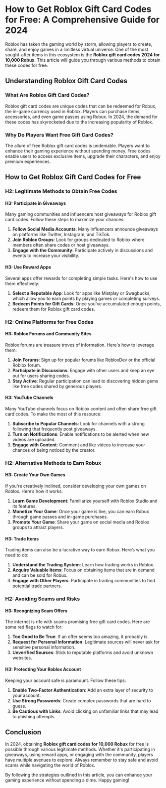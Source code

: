 # How to Get Roblox Gift Card Codes for Free: A Comprehensive Guide for 2024

Roblox has taken the gaming world by storm, allowing players to create, share, and enjoy games in a limitless virtual universe. One of the most sought-after items in this ecosystem is the **Roblox gift card codes 2024 for 10,000 Robux**. This article will guide you through various methods to obtain these codes for free. 

## Understanding Roblox Gift Card Codes

### What Are Roblox Gift Card Codes?

Roblox gift card codes are unique codes that can be redeemed for Robux, the in-game currency used in Roblox. Players can purchase items, accessories, and even game passes using Robux. In 2024, the demand for these codes has skyrocketed due to the increasing popularity of Roblox.

### Why Do Players Want Free Gift Card Codes?

The allure of free Roblox gift card codes is undeniable. Players want to enhance their gaming experience without spending money. Free codes enable users to access exclusive items, upgrade their characters, and enjoy premium experiences.

## How to Get Roblox Gift Card Codes for Free

### H2: Legitimate Methods to Obtain Free Codes

#### H3: Participate in Giveaways

Many gaming communities and influencers host giveaways for Roblox gift card codes. Follow these steps to maximize your chances:

1. **Follow Social Media Accounts**: Many influencers announce giveaways on platforms like Twitter, Instagram, and TikTok.
2. **Join Roblox Groups**: Look for groups dedicated to Roblox where members often share codes or host giveaways.
3. **Engage with the Community**: Participate actively in discussions and events to increase your visibility.

#### H3: Use Reward Apps

Several apps offer rewards for completing simple tasks. Here's how to use them effectively:

1. **Select a Reputable App**: Look for apps like Mistplay or Swagbucks, which allow you to earn points by playing games or completing surveys.
2. **Redeem Points for Gift Cards**: Once you've accumulated enough points, redeem them for Roblox gift card codes.

### H2: Online Platforms for Free Codes

#### H3: Roblox Forums and Community Sites

Roblox forums are treasure troves of information. Here's how to leverage them:

1. **Join Forums**: Sign up for popular forums like RobloxDev or the official Roblox forum.
2. **Participate in Discussions**: Engage with other users and keep an eye out for users sharing codes.
3. **Stay Active**: Regular participation can lead to discovering hidden gems like free codes shared by generous players.

#### H3: YouTube Channels

Many YouTube channels focus on Roblox content and often share free gift card codes. To make the most of this resource:

1. **Subscribe to Popular Channels**: Look for channels with a strong following that frequently post giveaways.
2. **Turn on Notifications**: Enable notifications to be alerted when new videos are uploaded.
3. **Engage with Content**: Comment and like videos to increase your chances of being noticed by the creator.

### H2: Alternative Methods to Earn Robux

#### H3: Create Your Own Games

If you're creatively inclined, consider developing your own games on Roblox. Here’s how it works:

1. **Learn Game Development**: Familiarize yourself with Roblox Studio and its features.
2. **Monetize Your Game**: Once your game is live, you can earn Robux through game passes and in-game purchases.
3. **Promote Your Game**: Share your game on social media and Roblox groups to attract players.

#### H3: Trade Items

Trading items can also be a lucrative way to earn Robux. Here’s what you need to do:

1. **Understand the Trading System**: Learn how trading works in Roblox.
2. **Acquire Valuable Items**: Focus on obtaining items that are in demand and can be sold for Robux.
3. **Engage with Other Players**: Participate in trading communities to find potential trade partners.

### H2: Avoiding Scams and Risks

#### H3: Recognizing Scam Offers

The internet is rife with scams promising free gift card codes. Here are some red flags to watch for:

1. **Too Good to Be True**: If an offer seems too amazing, it probably is.
2. **Request for Personal Information**: Legitimate sources will never ask for sensitive personal information.
3. **Unverified Sources**: Stick to reputable platforms and avoid unknown websites.

#### H3: Protecting Your Roblox Account

Keeping your account safe is paramount. Follow these tips:

1. **Enable Two-Factor Authentication**: Add an extra layer of security to your account.
2. **Use Strong Passwords**: Create complex passwords that are hard to guess.
3. **Be Cautious with Links**: Avoid clicking on unfamiliar links that may lead to phishing attempts.

## Conclusion

In 2024, obtaining **Roblox gift card codes for 10,000 Robux** for free is possible through various legitimate methods. Whether it's participating in giveaways, using reward apps, or engaging with the community, players have multiple avenues to explore. Always remember to stay safe and avoid scams while navigating the world of Roblox. 

By following the strategies outlined in this article, you can enhance your gaming experience without spending a dime. Happy gaming!
